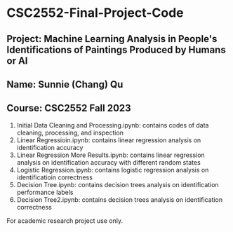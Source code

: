 # CSC2552-Final-Project-Code
## Project: Machine Learning Analysis in People's Identifications of Paintings Produced by Humans or AI
## Name: Sunnie (Chang) Qu
## Course: CSC2552 Fall 2023

1. Initial Data Cleaning and Processing.ipynb: contains codes of data cleaning, processing, and inspection
2. Linear Regressioin.ipynb: contains linear regression analysis on identification accuracy
3. Linear Regression More Results.ipynb: contains linear regression analysis on identification accuracy with different random states
4. Logistic Regression.ipynb: contains logistic regression analysis on identificatioin correctness
5. Decision Tree.ipynb: contains decision trees analysis on identification performance labels
6. Decision Tree2.ipynb: contains decision trees analysis on identification correctness

For academic research project use only.
